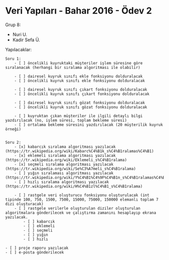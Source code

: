 # Veri Yapıları - Bahar 2016 - Ödev 2  

Grup 8:  
- Nuri U.  
- Kadir Sefa Ü.  

Yapılacaklar:  

	Soru 1:  
		- [ ] öncelikli kuyruktaki müşteriler işlem süresine göre sıralanacak (herhangi bir sıralama algoritması ile olabilir)

		- [ ] dairesel kuyruk sınıfı ekle fonksiyonu dolduralacak  
		- [ ] öncelikli kuyruk sınıfı ekle fonksiyonu dolduralacak  

		- [ ] dairesel kuyruk sınıfı çıkart fonksiyonu dolduralacak  
		- [ ] öncelikli kuyruk sınıfı çıkart fonksiyonu dolduralacak  

		- [ ] dairesel kuyruk sınıfı gözat fonksiyonu dolduralacak  
		- [ ] öncelikli kuyruk sınıfı gözat fonksiyonu dolduralacak  

		- [ ] kuyruktan çıkan müşteriler ile ilgili detaylı bilgi yazdırılacak (no, işlem süresi, toplam bekleme süresi)  
		- [ ] ortalama bekleme süresini yazdırılacak (20 müşterilik kuyruk örneği)   


	Soru 2:  
		- [x] kabarcık sıralama algoritması yazılacak (https://tr.wikipedia.org/wiki/Kabarc%C4%B1k_s%C4%B1ralamas%C4%B1)  
		- [x] eklemeli sıralama algoritması yazılacak (https://tr.wikipedia.org/wiki/Eklemeli_s%C4%B1ralama)  
		- [x] seçmeli sıralama algoritması yazılacak (https://tr.wikipedia.org/wiki/Se%C3%A7meli_s%C4%B1ralama)  
		- [ ] yığın sıralaması algoritması yazılacak (https://tr.wikipedia.org/wiki/Y%C4%B1%C4%9F%C4%B1n_s%C4%B1ralamas%C4%B1)  
		- [ ] hızlı sıralama algoritması yazılacak (https://tr.wikipedia.org/wiki/H%C4%B1zl%C4%B1_s%C4%B1ralama)  

		- [ ] rastgele veri oluşturucu fonksiyonu oluşturulacak (int tipinde 100, 750, 1500, 7500, 15000, 75000, 150000 elemanlı toplam 7 dizi oluşturacak)  
		- [ ] rastgele verilerle oluşturulan diziler oluşturulan algoritmalara gönderilecek ve çalıştırma zamanını hesaplayıp ekrana yazılacak.  
			- [ ] kabarcık  
			- [ ] eklemeli  
			- [ ] seçmeli  
			- [ ] yığın  
			- [ ] hızlı  

	- [ ] proje raporu yazılacak
	- [ ] e-posta gönderilecek